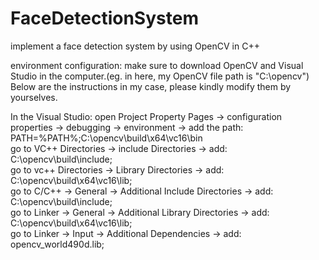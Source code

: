 # FaceDetectionSystem  
implement a face detection system by using OpenCV in C++  

environment configuration: make sure to download OpenCV and Visual Studio in the computer.(eg. in here, my OpenCV file path is "C:\opencv")  
Below are the instructions in my case, please kindly modify them by yourselves.  

In the Visual Studio:
open Project Property Pages -> configuration properties -> debugging -> environment -> add the path: PATH=%PATH%;C:\opencv\build\x64\vc16\bin  
go to VC++ Directories -> include Directories -> add: C:\opencv\build\include;  
go to vc++ Directories -> Library Directories -> add: C:\opencv\build\x64\vc16\lib;  
go to C/C++ -> General -> Additional Include Directories -> add: C:\opencv\build\include;  
go to Linker -> General -> Additional Library Directories -> add: C:\opencv\build\x64\vc16\lib;  
go to Linker -> Input -> Additional Dependencies -> add: opencv_world490d.lib;  
